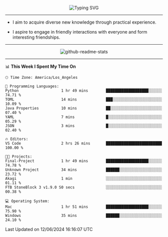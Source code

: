 <p align="center">
  <img src="https://readme-typing-svg.demolab.com?font=Fira+Code&weight=500&size=32&duration=2500&pause=1600&center=true&vCenter=true&random=false&width=1024&height=64&lines=Hi+there+%F0%9F%91%8B;I'm+delighted+you+could+make+it+here+%F0%9F%8E%89;I'm+Harry%2C+a+college+student+still+finding+my+way" alt="Typing SVG" />
</p>


---


- I aim to acquire diverse new knowledge through practical experience.

- I aspire to engage in friendly interactions with everyone and form interesting friendships.


---


<p align="center">
  <img src="https://github-readme-stats.vercel.app/api?username=Harry-Jing&show_icons=true" alt="github-readme-stats"/>
</p>


---

<!--START_SECTION:waka-->
📊 **This Week I Spent My Time On** 

```text
🕑︎ Time Zone: America/Los_Angeles

💬 Programming Languages: 
Python                   1 hr 49 mins        ███████████████████░░░░░░   74.71 % 
TOML                     14 mins             ███░░░░░░░░░░░░░░░░░░░░░░   10.09 % 
Java Properties          10 mins             ██░░░░░░░░░░░░░░░░░░░░░░░   07.40 % 
YAML                     7 mins              █░░░░░░░░░░░░░░░░░░░░░░░░   05.29 % 
JSON                     3 mins              █░░░░░░░░░░░░░░░░░░░░░░░░   02.40 % 

🔥 Editors: 
VS Code                  2 hrs 26 mins       █████████████████████████   100.00 % 

🐱‍💻 Projects: 
Final-Project            1 hr 49 mins        ███████████████████░░░░░░   74.78 % 
Unknown Project          34 mins             ██████░░░░░░░░░░░░░░░░░░░   23.72 % 
Akagi                    1 min               ░░░░░░░░░░░░░░░░░░░░░░░░░   01.11 % 
FTB StoneBlock 3 v1.9.0 S0 secs              ░░░░░░░░░░░░░░░░░░░░░░░░░   00.38 % 

💻 Operating System: 
Mac                      1 hr 51 mins        ███████████████████░░░░░░   75.90 % 
Windows                  35 mins             ██████░░░░░░░░░░░░░░░░░░░   24.10 % 
```


 Last Updated on 12/06/2024 16:16:07 UTC
<!--END_SECTION:waka-->
